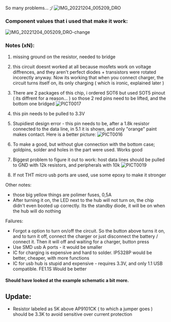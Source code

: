So many problems... ;/
![IMG_20221204_005209_DRO](https://user-images.githubusercontent.com/53944559/205467556-7858e5ea-265e-494b-af89-5dd6fb2ad69a.jpg)
### Component values that i used that make it work:
![IMG_20221204_005209_DRO-change](https://user-images.githubusercontent.com/53944559/205468611-6f016186-a26d-4ae7-a219-0abe7f9c9db4.jpg)
### Notes (xN):
1. missing ground on the resistor, needed to bridge
2. this circuit doesnt worked at all because mosfets work on voltage diffrences, and they aren't perfect diodes + transistors were rotated incorectly anyway. Now its working that when you connect charger, the circuit turns itself on, its only charging ( which is ironic, explained later )
3. There are 2 packages of this chip, i ordered SOT6 but used SOT5 pinout ( its diffrent for a reason... ) so those 2 red pins need to be lifted, and the bottom one bridged
![PICT0017](https://user-images.githubusercontent.com/53944559/205468911-07e12748-1c93-4f4a-b749-b0d7037b19a2.jpg)


4. this pin needs to be pulled to 3.3V
5. Stupidiest design error - this pin needs to be, after a 1.8k resistor connected to the data line, in 5.1 it is shown, and only "orange" paint makes contact. Here is a better picture:
![PICT0016](https://user-images.githubusercontent.com/53944559/205468906-eb5f1e98-63ff-45b5-94ac-a1a82b1e8845.jpg)

6. To make a good, but without glue connection with the bottom case; goldpins, solder and holes in the part were used. Works good
7. Biggest problem to figure it out to work: host data lines should be pulled to GND with 12k resistors, and peripherals with 10k
![PICT0019](https://user-images.githubusercontent.com/53944559/205469120-a806cb2a-52ca-4601-b9e0-6dea1a973248.jpg)

8. If not THT micro usb ports are used, use some epoxy to make it stronger

Other notes:
- those big yellow things are polimer fuses, 0,5A
- After turning it on, the LED next to the hub will not turn on, the chip didn't even booted up correctly. Its the standby diode, it will be on when the hub will do nothing

Failures:
- Forgot a option to turn on/off the circuit. So the button above turns it on, and to turn it off, connect the charger or just disconnect the battery / connect it. Then it will off and waiting for a charger, button press
- Use SMD usb A ports - it would be smaller
- IC for charging is expensive and hard to solder. IP5328P would be better, cheaper, with more functions
- IC for usb hub is stupid and expensive - requires 3.3V, and only 1.1 USB compatible. FE1.1S Would be better

#### Should have looked at the example schematic a bit more.

## Update:
- Resistor labeled as 5K above AP9101CK ( to which a jumper goes ) should be 3.3K to avoid sensitive over current protection
